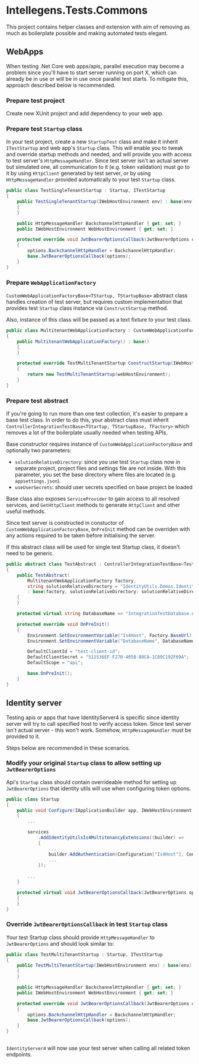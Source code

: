 ﻿# Intellegens.Tests.Commons
This project contains helper classes and extension with aim of removing as much as boilerplate possible and making automated tests elegant.

## WebApps
When testing .Net Core web apps/apis, parallel execution may become a problem since you'll have to start server running on port X, which can already be in use or will be in use once parallel test starts. To mitigate this, approach described below is recommended.

### Prepare test project
Create new XUnit project and add dependency to your web app. 

### Prepare test `Startup` class
In your test project, create a new `StartupTest` class and make it inherit `ITestStartup` and web app's `Startup` class. This will enable you to tweak and override startup methods and needed, and will provide you with access to test server's `HttpMessageHandler`. Since test server isn't an actual server but simulated one, all communication to it (e.g. token validation) must go to it by using `HttpClient` generated by test server, or by using `HttpMessageHandler` provided automatically to your test `Startup` class.

```csharp
public class TestSingleTenantStartup : Startup, ITestStartup
{
    public TestSingleTenantStartup(IWebHostEnvironment env) : base(env)
    {
    }

    public HttpMessageHandler BackchannelHttpHandler { get; set; }
    public IWebHostEnvironment WebHostEnvironment { get; set; }

    protected override void JwtBearerOptionsCallback(JwtBearerOptions options)
    {
        options.BackchannelHttpHandler = BackchannelHttpHandler;
        base.JwtBearerOptionsCallback(options);
    }
}
```

### Prepare `WebApplicationFactory`
`CustomWebApplicationFactoryBase<TStartup, TStartupBase>` abstract class handles creation of test server, but requires custom implementation that provides test `Startup` class instance via `ConstructStartup` method.

Also, instance of this class will be passed as a text fixture to your test class.

```csharp
public class MultitenantWebApplicationFactory : CustomWebApplicationFactoryBase<TestMultiTenantStartup, Startup>
{
    public MultitenantWebApplicationFactory() : base()
    {
    }

    protected override TestMultiTenantStartup ConstructStartup(IWebHostEnvironment webHostEnvironment)
    {
        return new TestMultiTenantStartup(webHostEnvironment);
    }
}
```

### Prepare test abstract
If you're going to run more than one test collection, it's easier to prepare a base test class. In order to do this, your abstract class must inherit `ControllerIntegrationTestBase<TStartup, TStartupBase, TFactory>` which removes a lot of the boilerplate usually needed when testing APIs.

Base constructor requires instance of `CustomWebApplicationFactoryBase` and optionally two parameters:
- `solutionRelativeDirectory`: since you use test `Startup` class now in separate project, project files and settings file are not inside. With this parameter, you set the base directory where files are located (e.g. `appsettings.json`).
- `useUserSecrets`: should user secrets specified on base project be loaded

Base class also exposes `ServiceProvider` to gain access to all resolved services, and `GetHttpClient` methods to generate `HttpClient` and other useful methods.

Since test server is constructed in constuctor of `CustomWebApplicationFactoryBase`, `OnPreInit` method can be overriden with any actions required to be taken before initialising the server.

If this abstract class will be used for single test Startup class, it doesn't need to be generic.

```csharp
public abstract class TestAbstract : ControllerIntegrationTestBase<TestMultiTenantStartup, Startup, MultitenantWebApplicationFactory>
{
    public TestAbstract(
        MultitenantWebApplicationFactory factory,
        string solutionRelativeDirectory = "IdentityUtils.Demos.IdentityServer4.MultiTenant")
        : base(factory, solutionRelativeDirectory: solutionRelativeDirectory)
    {
    }

    protected virtual string DatabaseName => "IntegrationTestDatabase.db";

    protected override void OnPreInit()
    {
        Environment.SetEnvironmentVariable("Is4Host", Factory.BaseUrl);
        Environment.SetEnvironmentVariable("DatabaseName", DatabaseName);

        DefaultClientId = "test-client-id";
        DefaultClientSecret = "511536EF-F270-4058-80CA-1C89C192F69A";
        DefaultScope = "api";

        base.OnPreInit();
    }
}
```


## Identity server
Testing apis or apps that have IdentityServer4 is specific since identity server will try to call specified host to verify access token. Since test server isn't actual server - this won't work. Somehow, `HttpMessageHandler` must be provided to it.

Steps below are recommended in these scenarios.

### Modify your original `Startup` class to allow setting up `JwtBearerOptions`
Api's `Startup` class should contain overrideable method for setting up `JwtBearerOptions` that identity utils will use when configuring token options.

```csharp
public class Startup
{
    public void Configure(IApplicationBuilder app, IWebHostEnvironment env)
    {
        ...

        services
            .AddIdentityUtilsIs4MultitenancyExtensions((builder) =>
            {
                ...
                builder.AddAuthentication(Configuration["Is4Host"], Configuration["Is4AuthManagementAudience"], JwtBearerOptionsCallback)
                ...
            });
            
        ...
    }

    protected virtual void JwtBearerOptionsCallback(JwtBearerOptions options)
    {
    }
}
```

### Override `JwtBearerOptionsCallback` in test `Startup` class
Your test Startup class should provide `HttpMessageHandler` to `JwtBearerOptions` and should look similar to:
```csharp
public class TestMultiTenantStartup : Startup, ITestStartup
{
    public TestMultiTenantStartup(IWebHostEnvironment env) : base(env)
    {
    }

    public HttpMessageHandler BackchannelHttpHandler { get; set; }
    public IWebHostEnvironment WebHostEnvironment { get; set; }

    protected override void JwtBearerOptionsCallback(JwtBearerOptions options)
    {
        options.BackchannelHttpHandler = BackchannelHttpHandler;
        base.JwtBearerOptionsCallback(options);
    }
}
        
```

`IdentityServer4` will now use your test server when calling all related token endpoints.